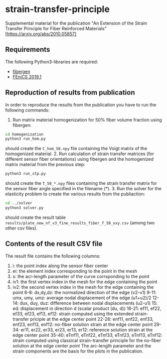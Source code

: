 # strain-transfer-principle
Supplemental material for the publication "An Extension of the Strain Transfer Principle for Fiber Reinforced Materials" [https://arxiv.org/abs/2010.05857]

## Requirements

The following Python3-libraries are required:
* [fibergen](https://github.com/fospald/fibergen)
* [FEniCS 2019.1](https://fenicsproject.org/download/)


## Reproduction of results from publication

In order to reproduce the results from the publication you have to run the following commands:
1. Run matrix material homogenization for 50% fiber volume fraction using fibergen:
```bash
cd homogenization
python3 run_hom.py
```
should create the `C_hom_50.npy` file containing the Voigt matrix of the homogenized material.
2. Run calculation of strain transfer matrices (for different sensor fiber orientations) using fibergen and the homogenized matrix material from the previous step:
```bash
python3 run_stp.py
```
should create the `T_50_*.npy` files containing the strain transfer matrix for the sensor fiber angle specified in the filename (*).
3. Run the solver for the elasticity problem to create the various results from the publiaction:
```bash
cd ../solver
python3 solver.py
```
should create the result table `results/plate_new_nf_v3_fine_results_fiber_f_50_xxy.csv` (among two other csv files).


## Contents of the result CSV file

The result file contains the following columns:
1. i: the point index along the sensor fiber center
2. ei: the element index corresponding to the point in the mesh
3. s: the acr-length parameter of the curve corrsponding to the point
4. iv1: the first vertex index in the mesh for the edge containing the point
5. iv2: the second vertex index in the mesh for the edge containing the point
6-8: dx,dy,dz: the normalized direction of the edge (v2-v1)
9-11: umx, umy, umz: average nodal displacement of the edge (u1+u2)/2
12-14: dux, duy, duz: difference between nodal displacements (u2-u1)
15: ed: displacement in direction d (scalar product (du, d))
16-21: ef11, ef22, ef33, ef23, ef13, ef12: strain computed using the extended strain-transfer priciple at the edge center point
22-28: enf11, enf22, enf33, enf23, enf13, enf12: no-fiber solution strain at the edge center point
29-34: er11, er22, er33, er23, er13, er12: reference solution strain at the edge center point
35-40: eTnf11, eTnf22, eTnf33, eTnf23, eTnf13, eTnf12: strain computed using classical strain-transfer principle for the no-fiber solution at the edge center point
The arc-length parameter and the strain components are the basis for the plots in the publication.

